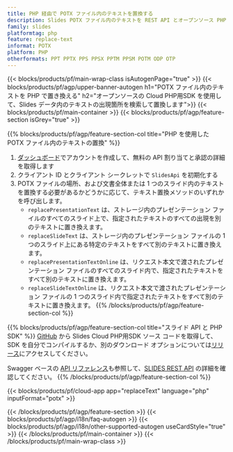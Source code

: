 ```yaml
---
title: PHP 経由で POTX ファイル内のテキストを置換する
description: Slides POTX ファイル内のテキストを REST API とオープンソース PHP SDK で置き換えます
family: slides
platformtag: php
feature: replace-text
informat: POTX
platform: PHP
otherformats: PPT PPTX PPS PPSX PPTM PPSM POTM ODP OTP
---
```


{{< blocks/products/pf/main-wrap-class isAutogenPage="true" >}}
{{< blocks/products/pf/agp/upper-banner-autogen h1="POTX ファイル内のテキストを PHP で置き換える" h2="オープンソースの Cloud PHP用SDK を使用して、Slides データ内のテキストの出現箇所を検索して置換します">}}
{{< blocks/products/pf/main-container >}}
{{< blocks/products/pf/agp/feature-section isGrey="true" >}}

{{% blocks/products/pf/agp/feature-section-col title="PHP を使用した POTX ファイル内のテキストの置換" %}}
1. <a href="https://dashboard.aspose.cloud/">ダッシュボード</a>でアカウントを作成して、無料の API 割り当てと承認の詳細を取得します
1. クライアント ID とクライアント シークレットで ```SlidesApi``` を初期化する
1. POTX ファイルの場所、および文書全体または 1 つのスライド内のテキストを置換する必要があるかどうかに応じて、テキスト置換メソッドのいずれかを呼び出します。
    - ```replacePresentationText``` は、ストレージ内のプレゼンテーション ファイルのすべてのスライド上で、指定されたテキストのすべての出現を別のテキストに置き換えます。
    - ```replaceSlideText``` は、ストレージ内のプレゼンテーション ファイルの 1 つのスライド上にある特定のテキストをすべて別のテキストに置き換えます。
    - ```replacePresentationTextOnline``` は、リクエスト本文で渡されたプレゼンテーション ファイルのすべてのスライド内で、指定されたテキストをすべて別のテキストに置き換えます。
    - ```replaceSlideTextOnline``` は、リクエスト本文で渡されたプレゼンテーション ファイルの 1 つのスライド内で指定されたテキストをすべて別のテキストに置き換えます。
{{% /blocks/products/pf/agp/feature-section-col %}}

{{% blocks/products/pf/agp/feature-section-col title="スライド API と PHP SDK" %}}
[GitHub](https://github.com/aspose-slides-cloud/aspose-slides-cloud-php) から Slides Cloud PHP用SDK ソース コードを取得して、SDK を自分でコンパイルするか、別のダウンロード オプションについては[リリース](https://releases.aspose.cloud/)にアクセスしてください。

Swagger ベースの [API リファレンス](https://apireference.aspose.cloud/slides/)も参照して、[SLIDES REST API](https://products.aspose.cloud/slides/curl/) の詳細を確認してください。
{{% /blocks/products/pf/agp/feature-section-col %}}

{{< blocks/products/pf/cloud-app app="replaceText" language="php" inputFormat="potx" >}}

{{< /blocks/products/pf/agp/feature-section >}}
{{< blocks/products/pf/agp/i18n/faq-autogen >}}
{{< blocks/products/pf/agp/i18n/other-supported-autogen useCardStyle="true" >}}
{{< /blocks/products/pf/main-container >}}
{{< /blocks/products/pf/main-wrap-class >}}